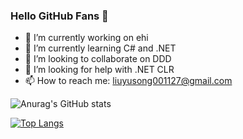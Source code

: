 ### Hello GitHub Fans 👋

- 🔭 I’m currently working on ehi
- 🌱 I’m currently learning C# and .NET
- 👯 I’m looking to collaborate on DDD
- 🤔 I’m looking for help with .NET CLR
- 📫 How to reach me: liuyusong001127@gmail.com

![Anurag's GitHub stats](https://github-readme-stats.vercel.app/api?username=Eason-Liu&show_icons=true&theme=radical)


[![Top Langs](https://github-readme-stats.vercel.app/api/top-langs/?username=Eason-Liu&layout=compact)](https://github.com/anuraghazra/github-readme-stats)
